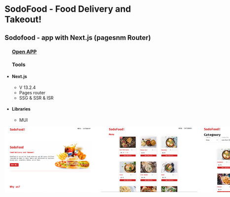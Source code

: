 <h1>SodoFood - Food Delivery and Takeout!</h1>
<h2>Sodofood - app with Next.js (pagesnm  Router)</h2>
<ul>
<h3><a href="https://sodofood.vercel.app">Open APP</a><h3>
    <h3/>Tools</h3>
    <li>
        <h4>Next.js</h4>
        <ul>
            <li>V 13.2.4</li>
            <li>Pages router</li>
            <li>SSG & SSR & ISR</li>
        </ul>  
    </li>
    <li>
        <h4>Libraries</h4>
        <ul>
        <li>MUI</li>
        </ul>
    </li>
     
</ul>
<div style="display:flex">
<img src="./public/photo_2024-02-06_12-10-40.jpg" width="313px" style="padding:5">
<img src="./public/photo_2024-02-06_12-10-02.jpg" width="313px" style="padding:5">
<img src="./public/photo_2024-02-06_12-09-30.jpg" width="313px" style="padding:5">
</div>
